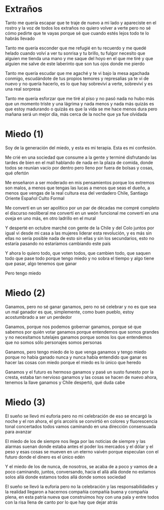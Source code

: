 # Extraños
Tanto me quería escapar que te traje de nuevo a mi lado
y apareciste en el rostro y la voz de todos los extraños
no quiero volver a verte pero no sé cómo pedirte que te vayas
porque sé que cuando estés lejos todo te lo habrás llevado

Tanto me quería esconder que me refugié en tu recuerdo
y me quedé helado cuando volví a ver tu sonrisa y tu brillo, tu fulgor
necesito que alguien me tienda una mano y me saque del hoyo en el que me tiré
y que alguien me salve de este laberinto que son tus ojos donde me pierdo

Tanto me quería escudar que me agaché y te vi bajo la mesa
agachada conmigo, escudándote de tus propios temores y represalias
ya te vi de nuevo y no quería hacerlo, es lo que hay
sobreviví a verte, sobreviví y es una real sorpresa

Tanto me quería esforzar que me tiré al piso y no pasó nada
no hubo más que un momento triste y una lágrima y nada menos y nada más
quizás es que estoy madurando o quizás es que la vida se me hace menos dura
pero mañana será un mejor día, más cerca de la noche que ya fue olvidada

# Miedo (1)
Soy de la generación del miedo, y esta es mi terapia.
Esta es mi confesión.

Me crié en una sociedad que consume a la gente
y terminé disfrutando las tardes de bien en el mall
hablando de nada en la plaza de comida, donde todos se reunían
vacío por dentro pero lleno por fuera de bolsas y cosas, qué ofertón

Me enseñaron a ser moderado en mis pensamientos
porque los extremos son malos, a menos que tengas las lucas
a menos que seas el dueño, a menos que vengas de la real cultura
esa del verdadero Chile, Santiago Oriente Español Culto Formal

Me convertí en un ser apolítico por un par de décadas
me compré completo el discurso neoliberal
me convertí en un weón funcional
me convertí en una oveja
en uno más, en otro ladrillo en el mural

Y desperté en octubre
marché con gente de la Chile y del Colo juntos por igual
vi desde mi casa a las mujeres liderar esta revolución, y es más
sin ellas no sería posible nada de esto
sin ellas y sin los secundarios, esto no estaría pasando
no estaríamos cambiando este país

Y ahora lo quiero todo, que voten todos, que cambien todo, que saquen todo
que pase todo
porque tengo miedo y no sobra el tiempo
y algo tiene que pasar, algo tenemos que ganar

Pero tengo miedo

# Miedo (2)
Ganamos, pero no sé ganar
ganamos, pero no sé celebrar
y no es que sea un mal ganador
es que, simplemente,
como buen pueblo,
estoy acostumbrado a ser un perdedor

Ganamos, porque nos podemos gobernar
ganamos, porque sé que sabemos por quién votar
ganamos porque entendemos que somos grandes y no necesitamos tutelajes
ganamos porque somos los que entendemos que no somos sólo personajes
somos personas

Ganamos, pero tengo miedo de lo que venga
ganamos y tengo miedo porque no había ganado nunca
y nunca había entendido que ganar es hacer las cosas con miedo
porque el miedo es lo único que heredo

Ganamos y el futuro es hermoso
ganamos y pasé un susto funesto por la cresta, estaba tan nervioso
ganamos y las cosas se hacen de nuevo ahora, tenemos la llave
ganamos y Chile despertó, qué duda cabe

# Miedo (3)
El sueño se llevó mi euforia pero no mi celebración
de eso se encargó la noche y el ron
ahora, el gris arcoíris se convirtió en colores y fluorescencia tonal
concertados todos vamos caminando en una dirección consensuada para avanzar

El miedo de los de siempre nos llega por las noticias de siempre
y las alarmas suenan donde estaba antes el poder
los mercados y el dólar y el peso y esas cosas se mueven en un eterno vaivén
porque especulan con el futuro donde el dinero es el único edén

Y el miedo de los de nunca, de nosotros, se acaba de a poco
y vamos de a poco caminando, juntos, conversando, hacia el allá
allá donde no estamos solos
allá donde estamos todos
allá donde somos sociedad

El sueño se llevó la euforia pero no la celebración
y las responsabilidades y la realidad llegaron a hacernos compañía
compañía buena y compañía plena, en esta patria nueva que construimos hoy
con una pala y entre todos
con la risa llena de canto por lo que hay que dejar atrás
